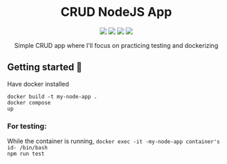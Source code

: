<h1 align="center">CRUD NodeJS App</h1>
<p align='center'>
  <img src="https://img.shields.io/badge/node.js-6DA55F?style=for-the-badge&logo=node.js&logoColor=white"/>
  <img src="https://img.shields.io/badge/docker-%230db7ed.svg?style=for-the-badge&logo=docker&logoColor=whi"/>
  <img src="https://img.shields.io/badge/-jest-%23C21325?style=for-the-badge&logo=jest&logoColor=whit"/>
  <img src="https://img.shields.io/badge/express.js-%23404d59.svg?style=for-the-badge&logo=express&logoColor=%2361DAFB"/>
</p>
<p align="center">Simple CRUD app where I'll focus on practicing testing and dockerizing </p>

<h2>Getting started 🚀</h2>

Have docker installed

<code>docker build -t my-node-app .</code> <br>
<code>docker compose up</code>


<h3>For testing:</h3>
While the container is running, <code>docker exec -it -my-node-app container's id- /bin/bash</code> <br>
<code>npm run test</code>
